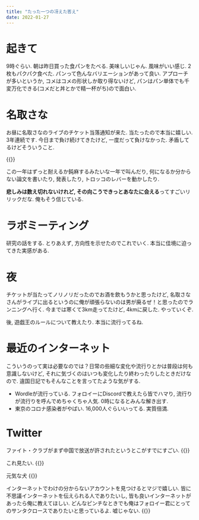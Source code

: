 ```yaml
---
title: "たった一つの冴えた答え"
date: 2022-01-27
---
```


# 起きて
9時ぐらい. 朝は昨日買った食パンをたべる. 美味しいじゃん. 風味がいい感じ. 2枚もパクパク食べた.
パンって色んなバリエーションがあって良い. アプローチが多いというか, コメはコメの形状しか取り得ないけど, パンはパン単体でも千変万化できる(コメだと丼とかで精一杯がち)ので面白い.

# 名取さな
お昼に名取さなのライブのチケット当落通知が来た. 当たったので本当に嬉しい. 3年連続です. 今日まで負け続けてきたけど, 一度だって負けなかった. 矛盾してるけどそういうこと.

{{<tweet user="dango_bot" id="1486564511922667520">}}

この一年はずっと耐えるか鈍麻するみたいな一年で叫んだり, 何になるか分からない論文を書いたり, 発表したり, トロッコのレバーを動かしたり.

**悲しみは数え切れないけれど, その向こうできっとあなたに会える**ってすごいリリックだな. 俺もそう信じている.

# ラボミーティング
研究の話をする. とりあえず, 方向性を示せたのでこれでいく. 本当に佳境に迫ってきた実感がある.

# 夜
チケットが当たってノリノリだったのでお酒を飲もうかと思ったけど, 名取さなさんがライブに出るというのに俺が頑張らないのは男が廃るぜ！と思ったのでランニングへ行く. 今までは寒くて3km走ってたけど, 4kmに戻した.
やっていくぞ.

後, 遊戯王のルールについて教えたり. 本当に流行ってるね.

# 最近のインターネット
こういうのって実は必要なのでは？日常の些細な変化や流行りとかは普段は何も意識しないけど, それに気づくのはいつも変化したり終わったりしたときだけなので. 違国日記でもそんなことを言ってたような気がする.

- Wordleが流行っている. フォロイーにDiscordで教えたら皆でハマり, 流行りが流行りを呼んでめちゃくちゃ人気. 0時になるとみんな解き出す.
- 東京のコロナ感染者がやばい. 16,000人ぐらいいってる. 実質倍満.

# Twitter
ファイト・クラブがまず中国で放送が許されたというとこがすでにすごい.
{{<tweet user="dango_bot" id="1486388281184952322">}}

これ見たい.
{{<tweet user="dango_bot" id="1472703292203487232">}}

元気な犬
{{<tweet user="dango_bot" id="1486593432797659136">}}

インターネットでわけの分からないアカウントを見つけるとマジで嬉しい. 皆に不思議インターネットを伝えられる人でありたいし, 皆も良いインターネットがあったら俺に教えてほしい.
どんなピンチなときでも俺はフォロイー君にとってのサンタクロースでありたいと思っているよ. 嘘じゃない.
{{<tweet user="dango_bot" id="1485605929274191873">}}